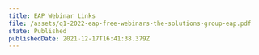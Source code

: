 ```yaml
---
title: EAP Webinar Links
file: /assets/q1-2022-eap-free-webinars-the-solutions-group-eap.pdf
state: Published
publishedDate: 2021-12-17T16:41:38.379Z
---
```

